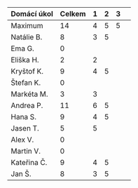 | Domácí úkol | Celkem | 1 | 2 | 3 |   |
|-------------|--------|---|---|---|---|
| Maximum     | 14     | 4 | 5 | 5 |   |
| Natálie B.  | 8      | 3 | 5 |   |   |
| Ema G.      | 0      |   |   |   |   |
| Eliška H.   | 2      | 2 |   |   |   |
| Kryštof K.  | 9      | 4 | 5 |   |   |
| Štefan K.   | 0      |   |   |   |   |
| Markéta M.  | 3      | 3 |   |   |   |
| Andrea P.   | 11     | 6 | 5 |   |   |
| Hana S.     | 9      | 4 | 5 |   |   |
| Jasen T.    | 5      | 5 |   |   |   |
| Alex V.     | 0      |   |   |   |   |
| Martin V.   | 0      |   |   |   |   |
| Kateřina Č. | 9      | 4 | 5 |   |   |
| Jan Š.      | 8      | 3 | 5 |   |   |
